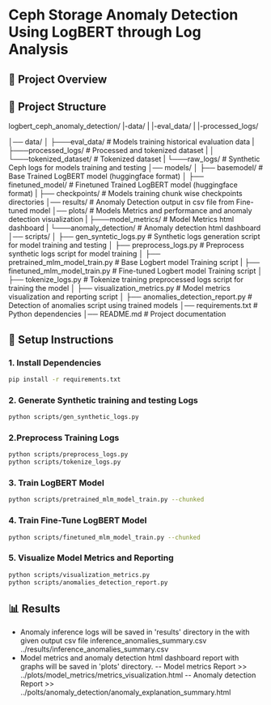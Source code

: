 # Ceph Storage Anomaly Detection Using LogBERT through Log Analysis

## 📌 Project Overview




## 📂 Project Structure
logbert_ceph_anomaly_detection/
|-data/
|     |-eval_data/
|     |-processed_logs/

│── data/
│       ├───eval_data/                          # Models training historical evaluation data 
|       ├───processed_logs/                     # Processed and tokenized dataset 
|       │   └───tokenized_dataset/              # Tokenized dataset 
|       └───raw_logs/                           # Synthetic Ceph logs for models training and testing 
│── models/
│       ├── basemodel/                          # Base Trained LogBERT model (huggingface format)
│       ├── finetuned_model/                    # Finetuned Trained LogBERT model (huggingface format)
|       ├── checkpoints/                        # Models training chunk wise checkpoints directories
│── results/                                    # Anomaly Detection output in csv file from Fine-tuned model
│── plots/                                      # Models Metrics and performance and anomaly detection visualization 
|       ├───model_metrics/                      # Model Metrics html dashboard
|       └───anomaly_detection/                  # Anomaly detection html dashboard             
│── scripts/
│       ├── gen_syntetic_logs.py                # Synthetic logs generation script for model training and testing
│       ├── preprocess_logs.py                  # Preprocess synthetic logs script for model training 
│       ├── pretrained_mlm_model_train.py       # Base Logbert model Training script
|       ├── finetuned_mlm_model_train.py        # Fine-tuned Logbert model Training script
│       ├── tokenize_logs.py                    # Tokenize training preprocessed logs script for training the model
│       ├── visualization_metrics.py            # Model metrics visualization and reporting script
│       ├── anomalies_detection_report.py       # Detection of anomalies script using trained models
│── requirements.txt                            # Python dependencies
│── README.md                                   # Project documentation

## 🚀 Setup Instructions

### 1. Install Dependencies
```sh
pip install -r requirements.txt
```
### 2.  Generate Synthetic training and testing Logs
```sh
python scripts/gen_synthetic_logs.py
```
### 2.Preprocess Training Logs
```sh
python scripts/preprocess_logs.py
python scripts/tokenize_logs.py
```
### 3. Train LogBERT Model
```sh
python scripts/pretrained_mlm_model_train.py --chunked
```
### 4. Train Fine-Tune LogBERT Model
```sh
python scripts/finetuned_mlm_model_train.py --chunked
```
### 5. Visualize Model Metrics and Reporting
```sh
python scripts/visualization_metrics.py
python scripts/anomalies_detection_report.py 
```
## 📊 Results
- Anomaly inference logs will be saved in 'results' directory in the with given output csv file inference_anomalies_summary.csv ../results/inference_anomalies_summary.csv
- Model metrics and anomaly detection html dashboard report with graphs will be saved in 'plots' directory. 
-- Model metrics Report >> ../plots/model_metrics/metrics_visualization.html
-- Anomaly detection Report >> ../polts/anomaly_detection/anomaly_explanation_summary.html



